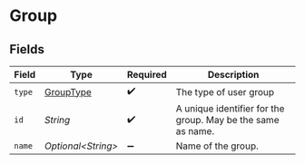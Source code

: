 # Group


## Fields

| Field                                                       | Type                                                        | Required                                                    | Description                                                 |
| ----------------------------------------------------------- | ----------------------------------------------------------- | ----------------------------------------------------------- | ----------------------------------------------------------- |
| `type`                                                      | [GroupType](../../models/components/GroupType.md)           | :heavy_check_mark:                                          | The type of user group                                      |
| `id`                                                        | *String*                                                    | :heavy_check_mark:                                          | A unique identifier for the group. May be the same as name. |
| `name`                                                      | *Optional\<String>*                                         | :heavy_minus_sign:                                          | Name of the group.                                          |